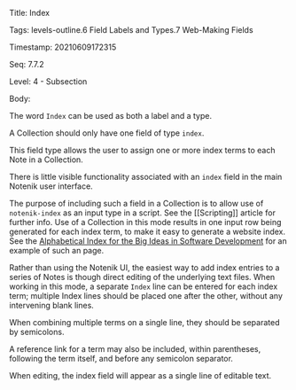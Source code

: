 Title:  Index

Tags:   levels-outline.6 Field Labels and Types.7 Web-Making Fields

Timestamp: 20210609172315

Seq:    7.7.2

Level:  4 - Subsection

Body: 

The word `Index` can be used as both a label and a type.

A Collection should only have one field of type `index`.

This field type allows the user to assign one or more index terms to each Note in a Collection.

There is little visible functionality associated with an `index` field in the main Notenik user interface. 

The purpose of including such a field in a Collection is to allow use of `notenik-index` as an input type in a script. See the [[Scripting]] article for further info. Use of a Collection in this mode results in one input row being generated for each index term, to make it easy to generate a website index. See the [Alphabetical Index for the Big Ideas in Software Development](https://www.softdevbigideas.com/alphabetical-index.html) for an example of such an page. 

Rather than using the Notenik UI, the easiest way to add index entries to a series of Notes is though direct editing of the underlying text files. When working in this mode, a separate `Index` line can be entered for each index term; multiple Index lines should be placed one after the other, without any intervening blank lines. 

When combining multiple terms on a single line, they should be separated by semicolons. 

A reference link for a term may also be included, within parentheses, following the term itself, and before any semicolon separator. 

When editing, the index field will appear as a single line of editable text.
